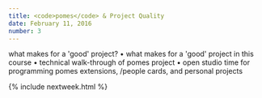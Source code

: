 ```yaml
---
title: <code>pomes</code> & Project Quality
date: February 11, 2016
number: 3
---
```


what makes for a 'good' project? • what makes for a 'good' project in this course • technical walk-through of pomes project • open studio time for programming pomes extensions, /people cards, and personal projects

{% include nextweek.html %}

